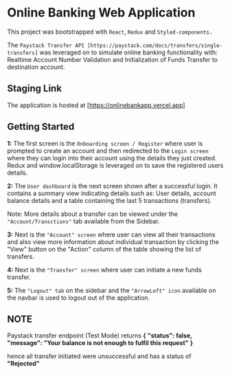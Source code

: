 # Online Banking Web Application

This project was bootstrapped with `React`, `Redux` and `Styled-components.`

The `Paystack Transfer API [https://paystack.com/docs/transfers/single-transfers]` was leveraged on to simulate online banking functionality with: Realtime Account Number Validation and Initialization of Funds Transfer to destination account. 
## Staging Link

The application is hosted at [https://onlinebankapp.vercel.app]

## Getting Started
**1:** The first screen is the `Onboarding screen / Register` where user is prompted to create an account and then redirected to the `Login screen` where they can login into their account using the details they just created. Redux and window.localStorage is leveraged on to save the registered users details.

**2:** The `User dashboard` is the next screen shown after a successful login. It contains a summary view indicating details such as: User details, account balance details and a table containing the last 5 transactions (transfers).

Note: More details about a transfer can be viewed under the `"Account/Transctions"` tab available from the Sidebar.

**3:** Next is the `"Account" screen` where user can view all their transactions and also view more information about individual transaction by clicking the "View" button on the "Action" column of the table showing the list of transfers.

**4:** Next is the `"Transfer" screen` where user can initiate a new funds transfer.

**5:** The `"Logout" tab` on the sidebar and the `"ArrowLeft" icon` available on the navbar is used to logout out of the application.

## NOTE
Paystack transfer endpoint (Test Mode) returns 
**{**
**"status": false,**
 **"message": "Your balance is not enough to fulfil this request"**
**}**

hence all transfer initiated were unsuccessful and has a status of **"Rejected"**


